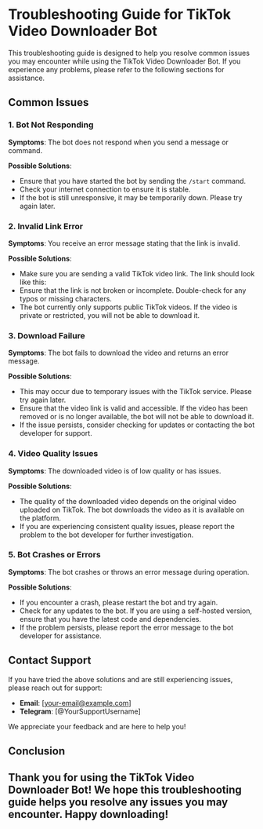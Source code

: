 # Troubleshooting Guide for TikTok Video Downloader Bot

This troubleshooting guide is designed to help you resolve common issues you may encounter while using the TikTok Video Downloader Bot. If you experience any problems, please refer to the following sections for assistance.

## Common Issues

### 1. Bot Not Responding

**Symptoms**: The bot does not respond when you send a message or command.

**Possible Solutions**:
- Ensure that you have started the bot by sending the `/start` command.
- Check your internet connection to ensure it is stable.
- If the bot is still unresponsive, it may be temporarily down. Please try again later.

### 2. Invalid Link Error

**Symptoms**: You receive an error message stating that the link is invalid.

**Possible Solutions**:
- Make sure you are sending a valid TikTok video link. The link should look like this:
- Ensure that the link is not broken or incomplete. Double-check for any typos or missing characters.
- The bot currently only supports public TikTok videos. If the video is private or restricted, you will not be able to download it.

### 3. Download Failure

**Symptoms**: The bot fails to download the video and returns an error message.

**Possible Solutions**:
- This may occur due to temporary issues with the TikTok service. Please try again later.
- Ensure that the video link is valid and accessible. If the video has been removed or is no longer available, the bot will not be able to download it.
- If the issue persists, consider checking for updates or contacting the bot developer for support.

### 4. Video Quality Issues

**Symptoms**: The downloaded video is of low quality or has issues.

**Possible Solutions**:
- The quality of the downloaded video depends on the original video uploaded on TikTok. The bot downloads the video as it is available on the platform.
- If you are experiencing consistent quality issues, please report the problem to the bot developer for further investigation.

### 5. Bot Crashes or Errors

**Symptoms**: The bot crashes or throws an error message during operation.

**Possible Solutions**:
- If you encounter a crash, please restart the bot and try again.
- Check for any updates to the bot. If you are using a self-hosted version, ensure that you have the latest code and dependencies.
- If the problem persists, please report the error message to the bot developer for assistance.

## Contact Support

If you have tried the above solutions and are still experiencing issues, please reach out for support:

- **Email**: [your-email@example.com]
- **Telegram**: [@YourSupportUsername]

We appreciate your feedback and are here to help you!

## Conclusion

Thank you for using the TikTok Video Downloader Bot! We hope this troubleshooting guide helps you resolve any issues you may encounter. Happy downloading!
- 
